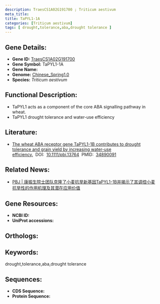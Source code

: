 ```yaml
---
description: TraesCS1A02G191700 ; Triticum aestivum
meta_title:
title: TaPYL1-1A
categories: [Triticum aestivum]
tags: [ drought,tolerance,aba,drought tolerance ]
---
```


## Gene Details:
- **Gene ID:**	[TraesCS1A02G191700]()
- **Gene Symbol:** TaPYL1-1A
- **Gene Name:** 
- **Genome:** [Chinese_Spring1.0]()
- **Species:** *Triticum aestivum*

## Functional Description:
   - TaPYL1 acts as a component of the core ABA signalling pathway in wheat.
   - TaPYL1 drought tolerance and water-use efficiency

## Literature:
   - [The wheat ABA receptor gene TaPYL1-1B contributes to drought tolerance and grain yield by increasing water-use efficiency.]( https://onlinelibrary.wiley.com/doi/10.1111/pbi.13764)&nbsp;&nbsp;DOI:&nbsp;&nbsp;[10.1111/pbi.13764](https://onlinelibrary.wiley.com/doi/10.1111/pbi.13764)&nbsp;&nbsp;PMID:&nbsp;&nbsp;[34890091](https://pubmed.ncbi.nlm.nih.gov/34890091/)

## Related News:
   - [PBJ | 康振生院士团队克隆了小麦抗旱新基因TaPYL1-1B并揭示了其调控小麦抗旱性的作用机理及其潜在应用价值](https://mp.weixin.qq.com/s?__biz=Mzg3MDEwNDEyMg==&mid=2247522213&idx=1&sn=e2e003f348ed93d74564ad3c830bca49&chksm=ce903af0f9e7b3e62497800d6c9febd2170102f906a0a0be870bd1f5407242c974de714474ad&scene=27#wechat_redirect)

## Gene Resources:
- **NCBI ID:** [](https://www.ncbi.nlm.nih.gov/gene/?term=)
- **UniProt accessions:** [](https://www.uniprot.org/uniprotkb//entry)

## Orthologs:

## Keywords:
drought,tolerance,aba,drought tolerance

## Sequences:
- **CDS Sequence:**
- **Protein Sequence:**
